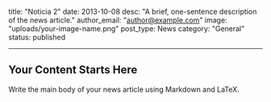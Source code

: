 title: "Noticia 2"
date: 2013-10-08
desc: "A brief, one-sentence description of the news article."
author_email: "author@example.com"
image: "uploads/your-image-name.png"
post_type: News
category: "General" 
status: published

---

## Your Content Starts Here

Write the main body of your news article using Markdown and LaTeX.